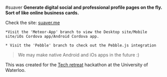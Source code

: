 #suaver
**Generate digital social and professional profile pages on the fly. Sort of like online business cards.**

Check the site: [suaver.me](https://suaver.me)

```
*Visit the 'Meteor-App' branch to view the Desktop site/Mobile site/iOs Cordova app/Android Cordova app.

* Visit the 'Pebble' branch to check out the Pebble.js integration
```



> We may make native Android and iOs apps in the future :)

This was created for the [Tech retreat](http://techretreat.ca/) hackathon at the University of Waterloo.


